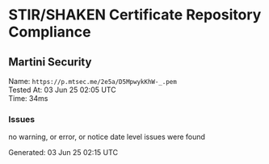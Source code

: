 # STIR/SHAKEN Certificate Repository Compliance

## Martini Security

Name: `https://p.mtsec.me/2e5a/D5MpwykKhW-_.pem`\
Tested At: 03 Jun 25 02:05 UTC\
Time: 34ms

### Issues

no warning, or error, or notice date level issues were found

Generated: 03 Jun 25 02:15 UTC